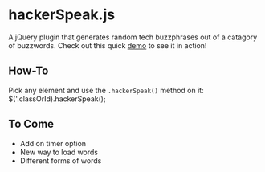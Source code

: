 # hackerSpeak.js
A jQuery plugin that generates random tech buzzphrases out of a catagory of buzzwords. Check out this quick [demo](http://dmyoung1994.github.io/HackerSpeak/) to see it in action!
## How-To
Pick any element and use the `.hackerSpeak()` method on it:
    $('.classOrId).hackerSpeak();
## To Come
- Add on timer option
- New way to load words
- Different forms of words
